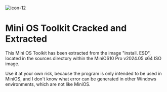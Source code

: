 ![icon-12](https://github.com/user-attachments/assets/2a3ad8c8-96b2-438c-925b-02a10af78acc)

# Mini OS Toolkit Cracked and Extracted

This Mini OS Toolkit has been extracted from the image "install. ESD", located in the sources directory within the MiniOS10 Pro v2024.05 x64 ISO image.

Use it at your own risk, because the program is only intended to be used in MiniOS, and I don't know what error can be generated in other Windows environments, which are not like MiniOS.
